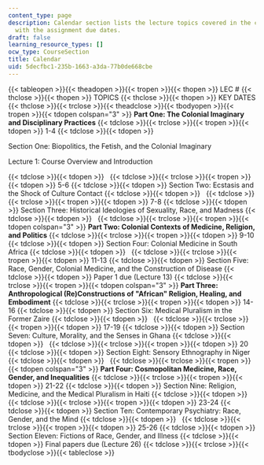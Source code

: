 ```yaml
---
content_type: page
description: Calendar section lists the lecture topics covered in the course along
  with the assignment due dates.
draft: false
learning_resource_types: []
ocw_type: CourseSection
title: Calendar
uid: 5decfbc1-235b-1663-a3da-77b0de668cbe
---
```

{{< tableopen >}}{{< theadopen >}}{{< tropen >}}{{< thopen >}}
LEC #
{{< thclose >}}{{< thopen >}}
TOPICS
{{< thclose >}}{{< thopen >}}
KEY DATES
{{< thclose >}}{{< trclose >}}{{< theadclose >}}{{< tbodyopen >}}{{< tropen >}}{{< tdopen colspan="3" >}}
**Part One: The Colonial Imaginary and Disciplinary Practices**
{{< tdclose >}}{{< trclose >}}{{< tropen >}}{{< tdopen >}}
1-4
{{< tdclose >}}{{< tdopen >}}

Section One: Biopolitics, the Fetish, and the Colonial Imaginary

Lecture 1: Course Overview and Introduction

{{< tdclose >}}{{< tdopen >}}
 
{{< tdclose >}}{{< trclose >}}{{< tropen >}}{{< tdopen >}}
5-6
{{< tdclose >}}{{< tdopen >}}
Section Two: Ecstasis and the Shock of Culture Contact
{{< tdclose >}}{{< tdopen >}}
 
{{< tdclose >}}{{< trclose >}}{{< tropen >}}{{< tdopen >}}
7-8
{{< tdclose >}}{{< tdopen >}}
Section Three: Historical Ideologies of Sexuality, Race, and Madness
{{< tdclose >}}{{< tdopen >}}
 
{{< tdclose >}}{{< trclose >}}{{< tropen >}}{{< tdopen colspan="3" >}}
**Part Two: Colonial Contexts of Medicine, Religion, and Politics**
{{< tdclose >}}{{< trclose >}}{{< tropen >}}{{< tdopen >}}
9-10
{{< tdclose >}}{{< tdopen >}}
Section Four: Colonial Medicine in South Africa
{{< tdclose >}}{{< tdopen >}}
 
{{< tdclose >}}{{< trclose >}}{{< tropen >}}{{< tdopen >}}
11-13
{{< tdclose >}}{{< tdopen >}}
Section Five: Race, Gender, Colonial Medicine, and the Construction of Disease
{{< tdclose >}}{{< tdopen >}}
Paper 1 due (Lecture 13)
{{< tdclose >}}{{< trclose >}}{{< tropen >}}{{< tdopen colspan="3" >}}
**Part Three: Anthropological (Re)Constructions of "African" Religion, Healing, and Embodiment**
{{< tdclose >}}{{< trclose >}}{{< tropen >}}{{< tdopen >}}
14-16
{{< tdclose >}}{{< tdopen >}}
Section Six: Medical Pluralism in the Former Zaire
{{< tdclose >}}{{< tdopen >}}
 
{{< tdclose >}}{{< trclose >}}{{< tropen >}}{{< tdopen >}}
17-19
{{< tdclose >}}{{< tdopen >}}
Section Seven: Culture, Morality, and the Senses in Ghana
{{< tdclose >}}{{< tdopen >}}
 
{{< tdclose >}}{{< trclose >}}{{< tropen >}}{{< tdopen >}}
20
{{< tdclose >}}{{< tdopen >}}
Section Eight: Sensory Ethnography in Niger
{{< tdclose >}}{{< tdopen >}}
 
{{< tdclose >}}{{< trclose >}}{{< tropen >}}{{< tdopen colspan="3" >}}
**Part Four: Cosmopolitan Medicine, Race, Gender, and Inequalities**
{{< tdclose >}}{{< trclose >}}{{< tropen >}}{{< tdopen >}}
21-22
{{< tdclose >}}{{< tdopen >}}
Section Nine: Religion, Medicine, and the Medical Pluralism in Haiti
{{< tdclose >}}{{< tdopen >}}
 
{{< tdclose >}}{{< trclose >}}{{< tropen >}}{{< tdopen >}}
23-24
{{< tdclose >}}{{< tdopen >}}
Section Ten: Contemporary Psychiatry: Race, Gender, and the Mind
{{< tdclose >}}{{< tdopen >}}
 
{{< tdclose >}}{{< trclose >}}{{< tropen >}}{{< tdopen >}}
25-26
{{< tdclose >}}{{< tdopen >}}
Section Eleven: Fictions of Race, Gender, and Illness
{{< tdclose >}}{{< tdopen >}}
Final papers due (Lecture 26)
{{< tdclose >}}{{< trclose >}}{{< tbodyclose >}}{{< tableclose >}}